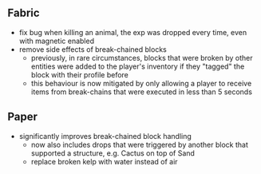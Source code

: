 ## Fabric

- fix bug when killing an animal, the exp was dropped every time, even with magnetic enabled
- remove side effects of break-chained blocks
    - previously, in rare circumstances, blocks that were broken by other entities were added to the player's inventory
      if they "tagged" the block with their profile before
    - this behaviour is now mitigated by only allowing a player to receive items from break-chains that were executed in
      less than 5 seconds

## Paper

- significantly improves break-chained block handling
    - now also includes drops that were triggered by another block that supported a structure, e.g. Cactus on top of
      Sand
    - replace broken kelp with water instead of air